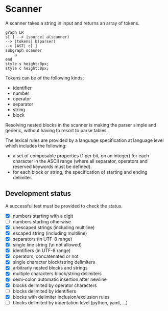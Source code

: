 # Scanner

A scanner takes a string in input and returns an array of tokens.

```mermaid
graph LR
s[ ] --> |source| a(scanner)
--> |tokens| b(parser)
--> |AST| c[ ]
subgraph scanner
    a
end
style s height:0px;
style c height:0px;
```

Tokens can be of the following kinds:
- identifier
- number
- operator
- separator
- string
- block

Resolving nested blocks in the scanner is making the parser simple
and generic, without having to resort to parse tables.

The lexical rules are provided by a language specification at language
level which includes the following:

- a set of composable properties (1 per bit, on an integer) for each
  character in the ASCII range (where all separator, operators and
  reserved keywords must be defined).
- for each block or string, the specification of starting and ending
  delimiter.

## Development status

A successful test must be provided to check the status.

- [x] numbers starting with a digit
- [ ] numbers starting otherwise
- [x] unescaped strings (including multiline)
- [x] escaped string (including multiline)
- [x] separators (in UTF-8 range)
- [x] single line string (\n not allowed)
- [x] identifiers (in UTF-8 range)
- [x] operators, concatenated or not
- [x] single character block/string delimiters
- [x] arbitrarly nested blocks and strings
- [x] multiple characters block/string delimiters
- [x] semi-colon automatic insertion after newline
- [x] blocks delimited by operator characters
- [ ] blocks delimited by identifiers
- [x] blocks with delimiter inclusion/exclusion rules
- [ ] blocks delimited by indentation level (python, yaml, ...)
